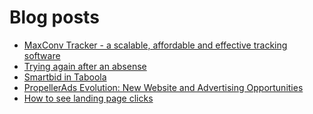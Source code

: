 # Blog posts
<!-- BLOG-POST-LIST:START -->
- [MaxConv Tracker - a scalable, affordable and effective tracking software](https://afflift.com/f/threads/maxconv-tracker-a-scalable-affordable-and-effective-tracking-software.9941/)
- [Trying again after an absense](https://afflift.com/f/threads/trying-again-after-an-absense.9781/)
- [Smartbid in Taboola](https://afflift.com/f/threads/smartbid-in-taboola.10058/)
- [PropellerAds Evolution: New Website and Advertising Opportunities](https://afflift.com/f/threads/propellerads-evolution-new-website-and-advertising-opportunities.10062/)
- [How to see landing page clicks](https://afflift.com/f/threads/how-to-see-landing-page-clicks.10068/)
<!-- BLOG-POST-LIST:END -->
